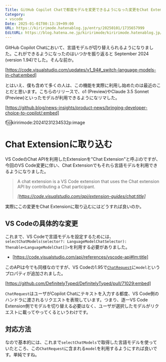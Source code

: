```yaml
---
Title: GitHub Copilot Chatで都度モデルを変更できるようになった変更をChat Extensionに取り込む
Category:
- vscode
Date: 2025-01-01T00:13:19+09:00
URL: https://kiririmode.hatenablog.jp/entry/20250101/1735657999
EditURL: https://blog.hatena.ne.jp/kiririmode/kiririmode.hatenablog.jp/atom/entry/6802418398316380512
---
```


GitHub Copilot Chatにおいて、言語モデルが切り替えられるようになりました。これができるようになったのはいつかを振り返ると September 2024 (version 1.94)でした。そんな前か。

[https://code.visualstudio.com/updates/v1_94#_switch-language-models-in-chat:embed]

とはいえ、僕も含めて多くの人は、この機能を実際に利用し始めたのは最近のことだと思います。こちらのリリースで、o1 (Preview)やClaude 3.5 Sonnet (Preview)といったモデルが利用できるようになリマした。

[https://github.blog/news-insights/product-news/bringing-developer-choice-to-copilot/:embed]

f:id:kiririmode:20241231234532p:image

# Chat Extensionに取り込む

VS CodeのChat APIを利用したExtensionを"Chat Extension"と呼ぶのですが、今回のVS Code変更に伴い、Chat Extensionでもそれら言語モデルを利用できるようになりました。

> A chat extension is a VS Code extension that uses the Chat extension API by contributing a Chat participant.
>
> <cite>[https://code.visualstudio.com/api/extension-guides/chat:title]</cite>

実際にこの変更をChat Extensionに取り込むにはどうすれば良いのか。

## VS Codeの具体的な変更

これまで、VS Codeで言語モデルを設定するためには、`selectChatModels(selector?: LanguageModelChatSelector): Thenable<LanguageModelChat[]>`を利用する必要がありました。

- [https://code.visualstudio.com/api/references/vscode-api#lm:title]

このAPIは今でも同様なのですが、VS Codeの1.95で[`ChatRequest`](https://code.visualstudio.com/api/references/vscode-api#ChatRequest)に`model`というプロパティが追加されました。

[https://github.com/DefinitelyTyped/DefinitelyTyped/pull/71029:embed]

`ChatRequest`はユーザがCopilot Chatにテキストを入力する都度、VS Code側のハンドラに渡されるリクエストを表現しています。つまり、逐一VS Code Extension側でモデルを切り替える必要はなく、ユーザが選択したモデルがリクエストに載ってやってくるというわけです。

## 対応方法

なので基本的には、これまで`selectChatModels`で取得した言語モデルを使っていたところ、この`ChatRequest`に含まれる`model`を利用するようにすれば良いです。単純ですね。
